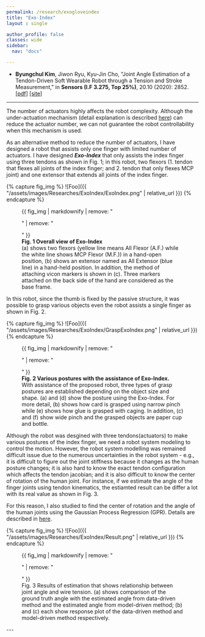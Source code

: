 ```yaml
---
permalink: /research/exogloveindex
title: "Exo-Index"
layout : single

author_profile: false
classes: wide
sidebar:
  nav: "docs"

---
```

- **Byungchul Kim**, Jiwon Ryu, Kyu-Jin Cho, "Joint Angle Estimation of a Tendon-Driven Soft Wearable Robot through a Tension and Stroke Measurement," in **Sensors (I.F 3.275, Top 25%)**, 20.10 (2020): 2852. [[pdf]][Sensors_pdf] [[site]][Sensors_link]


---

The number of actuators highly affects the robot complexity. Although the under-actuation mechanism (detail explanation is described [here][uatd_page_link]) can reduce the actuator number, we can not guarantee the robot controllability when this mechanism is used. 

As an alternative method to reduce the number of actuators, I have designed a robot that assists only one finger with limited number of actuators. I have designed <i><b>Exo-Index</b></i> that only assists the index finger using three tendons as shown in Fig. 1; in this robot, two flexors (1. tendon that flexes all joints of the index finger; and 2. tendon that only flexes MCP joint) and one extensor that extends all joints of the index finger. 

{% capture fig_img %}
![Foo]({{ "/assets/images/Researches/ExoIndex/ExoIndex.png" | relative_url }})
{% endcapture %}

<figure>
  {{ fig_img | markdownify | remove: "<p>" | remove: "</p>" }}
  <figcaption> <b> Fig. 1  Overall view of Exo-Index </b> <br> (a) shows two flexors (yellow line means All Flexor (A.F.) while the white line shows MCP Flexor (M.F.)) in a hand-open position, (b) shows an extensor named as All Extensor (blue line) in a hand-held position. In addition, the method of attaching vicon markers is shown in (c). Three markers attached on the back side of the hand are considered as the base frame.</figcaption>
</figure>

In this robot, since the thumb is fixed by the passive structure, it was possible to grasp various objects even the robot assists a single finger as shown in Fig. 2. 

{% capture fig_img %}
![Foo]({{ "/assets/images/Researches/ExoIndex/GraspExoIndex.png" | relative_url }})
{% endcapture %}

<figure>
  {{ fig_img | markdownify | remove: "<p>" | remove: "</p>" }}
  <figcaption> <b> Fig. 2  Various postures with the assistance of Exo-Index.  </b> <br> With assistance of the proposed robot, three types of grasp postures are established depending on the object size and shape. (a) and (d) show the posture using the Exo-Index. For more detail, (b) shows how card is grasped using narrow pinch while (e) shows how glue is grasped with caging. In addition, (c) and (f) show wide pinch and the grasped objects are paper cup and bottle.
</figcaption>
</figure>

Although the robot was desgined with three tendons(actuators) to make various postures of the index finger, we need a robot system modeling to control the motion. However, the robot system modelling was remained difficult issue due to the numerous uncertainties in the robot system - e.g., it is difficult to figure out the joint stiffness because it changes as the human posture changes; it is also hard to know the exact tendon configuration which affects the tendon jacobian; and it is also difficult to know the center of rotation of the human joint. For instance, if we estimate the angle of the finger joints using tendon kinematics, the estiamted result can be differ a lot with its real value as shown in Fig. 3.

For this reason, I also studied to find the center of rotation and the angle of the human joints using the Gaussian Process Regression (GPR). Details are described in [here][state_page_link].

{% capture fig_img %}
![Foo]({{ "/assets/images/Researches/ExoIndex/Result.png" | relative_url }})
{% endcapture %}

<figure>
  {{ fig_img | markdownify | remove: "<p>" | remove: "</p>" }}
  <figcaption>Fig. 3 Results of estimation that shows relationship between joint angle and wire tension. (a) shows comparison of the ground truth angle with the estimated angle from data-driven method and the estimated angle from model-driven method; (b) and (c) each show response plot of the data-driven method and model-driven method respectively.</figcaption>
</figure>
---

[Sensors_pdf]:https://github.com/bc-kim/bc-kim.github.io/blob/master/assets/Publications/Kim%2C%20Ryu%2C%20Cho%20-%202020%20-%20Joint%20Angle%20Estimation%20of%20a%20Tendon-driven%20Soft%20Wearable%20Robot%20through%20a%20Tension%20and%20Stroke%20Measurement.pdf
[Sensors_link]: https://www.mdpi.com/718524 

[uatd_page_link]: /research/tdm
[state_page_link]: /reserach/stateestimation